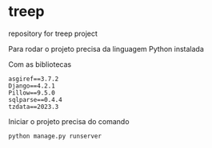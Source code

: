 # treep
repository for treep project


Para rodar o projeto precisa da linguagem Python instalada

Com as bibliotecas
```
﻿asgiref==3.7.2
Django==4.2.1
Pillow==9.5.0
sqlparse==0.4.4
tzdata==2023.3

```

Iniciar o projeto precisa do comando
```
python manage.py runserver

```
